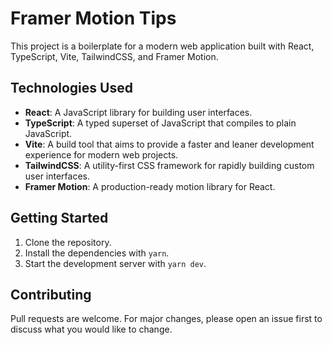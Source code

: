 # Framer Motion Tips

This project is a boilerplate for a modern web application built with React,
TypeScript, Vite, TailwindCSS, and Framer Motion.

## Technologies Used

- **React**: A JavaScript library for building user interfaces.
- **TypeScript**: A typed superset of JavaScript that compiles to plain
  JavaScript.
- **Vite**: A build tool that aims to provide a faster and leaner development
  experience for modern web projects.
- **TailwindCSS**: A utility-first CSS framework for rapidly building custom
  user interfaces.
- **Framer Motion**: A production-ready motion library for React.

## Getting Started

1. Clone the repository.
2. Install the dependencies with `yarn`.
3. Start the development server with `yarn dev`.

## Contributing

Pull requests are welcome. For major changes, please open an issue first to
discuss what you would like to change.
